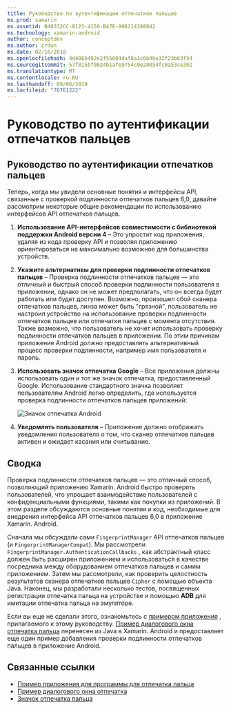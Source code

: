 ```yaml
---
title: Руководство по аутентификации отпечатков пальцев
ms.prod: xamarin
ms.assetid: B40332CC-8123-4150-B47E-996214388842
ms.technology: xamarin-android
author: conceptdev
ms.author: crdun
ms.date: 02/16/2018
ms.openlocfilehash: 4d406b492e2f55604daf8a1c6b4be32f23b63f54
ms.sourcegitcommit: 57f815bf0024b1afe9754c0e28054fc0a53ce302
ms.translationtype: MT
ms.contentlocale: ru-RU
ms.lasthandoff: 09/06/2019
ms.locfileid: "70761222"
---
```

# <a name="fingerprint-authentication-guidance"></a>Руководство по аутентификации отпечатков пальцев

## <a name="fingerprint-authentication-guidance"></a>Руководство по аутентификации отпечатков пальцев

Теперь, когда мы увидели основные понятия и интерфейсы API, связанные с проверкой подлинности отпечатков пальцев 6,0, давайте рассмотрим некоторые общие рекомендации по использованию интерфейсов API отпечатков пальцев.

1. **Использование API-интерфейсов совместимости с библиотекой поддержки Android версии 4** &ndash; Это упростит код приложения, удаляя из кода проверку API и позволяя приложению ориентироваться на максимально возможное для большинства устройств.
2. **Укажите альтернативы для проверки подлинности отпечатков пальцев** &ndash; Проверка подлинности отпечатков пальцев — это отличный и быстрый способ проверки подлинности пользователя в приложении, однако он не может предполагать, что он всегда будет работать или будет доступен. Возможно, произошел сбой сканера отпечатков пальцев, линза может быть "грязной", пользователь не настроил устройство на использование проверки подлинности отпечатков пальцев или отпечатки пальцев с момента отсутствия. Также возможно, что пользователь не хочет использовать проверку подлинности отпечатков пальцев в приложении. По этим причинам приложение Android должно предоставлять альтернативный процесс проверки подлинности, например имя пользователя и пароль.
3. **Использовать значок отпечатка Google** &ndash; Все приложения должны использовать один и тот же значок отпечатка, предоставленный Google. Использование стандартного значка позволяет пользователям Android легко определить, где используется проверка подлинности отпечатков пальцев приложений: 
    
    ![Значок отпечатка Android](summary-images/ic-fp-40px.png)
    
4. **Уведомлять пользователя** &ndash; Приложение должно отображать уведомления пользователя о том, что сканер отпечатков пальцев активен и ожидает касания или считывание. 

## <a name="summary"></a>Сводка

Проверка подлинности отпечатков пальцев — это отличный способ, позволяющий приложению Xamarin. Android быстро проверять пользователей, что упрощает взаимодействие пользователей с конфиденциальными функциями, такими как покупки из приложений. В этом разделе обсуждаются основные понятия и код, необходимые для внедрения интерфейса API отпечатков пальцев 6,0 в приложение Xamarin. Android.

Сначала мы обсуждали сами `FingerprintManager` API отпечатков пальцев (и `FingerprintManagerCompat`). Мы рассмотрели `FingerprintManager.AuthenticationCallbacks` , как абстрактный класс должен быть расширен приложением и использоваться в качестве посредника между оборудованием отпечатков пальцев и самим приложением. Затем мы рассмотрели, как проверить целостность результатов сканера отпечатков пальцев `Cipher` с помощью объекта Java. Наконец, мы разработали несколько тестов, посвященных регистрации отпечатка пальца на устройстве и помощью **ADB** для имитации отпечатка пальца на эмуляторе. 

Если вы еще не сделали этого, ознакомьтесь с [примером приложения](https://github.com/xamarin/monodroid-samples/tree/master/FingerprintGuide) , прилагаемого к этому руководству. [Пример диалогового окна отпечатка пальца](https://docs.microsoft.com/samples/xamarin/monodroid-samples/android-m-fingerprintdialog) перенесен из Java в Xamarin. Android и предоставляет еще один пример добавления проверки подлинности отпечатков пальцев в приложение Android.

## <a name="related-links"></a>Связанные ссылки

- [Пример приложения для программы для отпечатка пальца](https://github.com/xamarin/monodroid-samples/tree/master/FingerprintGuide)
- [Пример диалогового окна отпечатка](https://docs.microsoft.com/samples/xamarin/monodroid-samples/android-m-fingerprintdialog)
- [Значок отпечатка пальца](https://raw.githubusercontent.com/xamarin/monodroid-samples/master/FingerprintGuide/FingerprintSampleApp/Resources/drawable-hdpi/ic_fp_40px.png)
